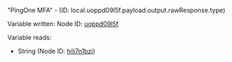 "PingOne MFA" - (ID: local.uoppd09l5f.payload.output.rawResponse.type)

Variable written:
Node ID: [uoppd09l5f](../nodes/uoppd09l5f.md)

Variable reads:
* String (Node ID: [hili7n1bzj](../nodes/hili7n1bzj.md))
